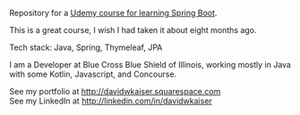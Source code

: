 Repository for a [Udemy course for learning Spring Boot][1].  </br>

This is a great course, I wish I had taken it about eight months ago. </br>

Tech stack: Java, Spring, Thymeleaf, JPA </br>

I am a Developer at Blue Cross Blue Shield of Illinois, working mostly in Java with some Kotlin, Javascript, and Concourse. 

See my portfolio at http://davidwkaiser.squarespace.com</br>
See my LinkedIn at http://linkedin.com/in/davidwkaiser</br>


[1]: https://www.udemy.com/spring-boot-intro
